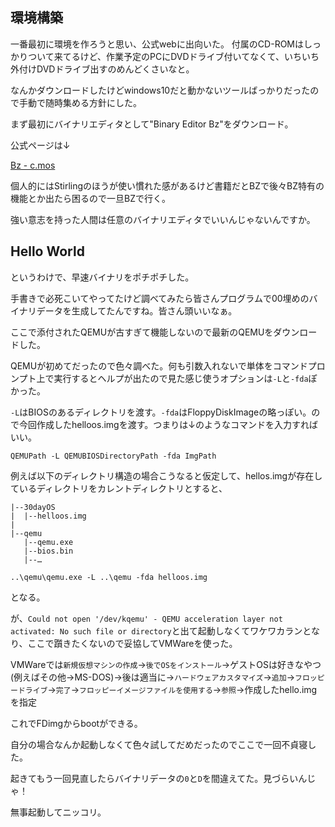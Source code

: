 ## 環境構築

一番最初に環境を作ろうと思い、公式webに出向いた。
付属のCD-ROMはしっかりついて来てるけど、作業予定のPCにDVDドライブ付いてなくて、いちいち外付けDVDドライブ出すのめんどくさいなと。

なんかダウンロードしたけどwindows10だと動かないツールばっかりだったので手動で随時集める方針にした。

まず最初にバイナリエディタとして"Binary Editor Bz"をダウンロード。

公式ページは↓

[Bz - c.mos](http://www.vcraft.jp/soft/bz.html)


個人的にはStirlingのほうが使い慣れた感があるけど書籍だとBZで後々BZ特有の機能とか出たら困るので一旦BZで行く。

強い意志を持った人間は任意のバイナリエディタでいいんじゃないんですか。


## Hello World

というわけで、早速バイナリをポチポチした。

手書きで必死こいてやってたけど調べてみたら皆さんプログラムで00埋めのバイナリデータを生成してたんですね。皆さん頭いいなぁ。

ここで添付されたQEMUが古すぎて機能しないので最新のQEMUをダウンロードした。

QEMUが初めてだったので色々調べた。何も引数入れないで単体をコマンドプロンプト上で実行するとヘルプが出たので見た感じ使うオプションは`-L`と`-fda`ぽかった。

`-L`はBIOSのあるディレクトリを渡す。`-fda`はFloppyDiskImageの略っぽい。ので今回作成したhelloos.imgを渡す。つまりは↓のようなコマンドを入力すればいい。

`QEMUPath -L QEMUBIOSDirectoryPath -fda ImgPath`

例えば以下のディレクトリ構造の場合こうなると仮定して、hellos.imgが存在しているディレクトリをカレントディレクトリとすると、

```
|--30dayOS
|  |--helloos.img
|
|--qemu
   |--qemu.exe
   |--bios.bin
   |--…
```

`..\qemu\qemu.exe -L ..\qemu -fda helloos.img`

となる。

が、`Could not open '/dev/kqemu' - QEMU acceleration layer not activated: No such file or directory`と出て起動しなくてワケワカランとなり、ここで躓きたくないので妥協してVMWareを使った。

VMWareでは`新規仮想マシンの作成`→`後でOSをインストール`→ゲストOSは好きなやつ(例えばその他→MS-DOS)→後は適当に→`ハードウェアカスタマイズ`→`追加`→`フロッピードライブ`→`完了`→`フロッピーイメージファイルを使用する`→`参照`→作成したhello.imgを指定

これでFDimgからbootができる。

自分の場合なんか起動しなくて色々試してだめだったのでここで一回不貞寝した。

起きてもう一回見直したらバイナリデータの`0`と`D`を間違えてた。見づらいんじゃ！

無事起動してニッコリ。



